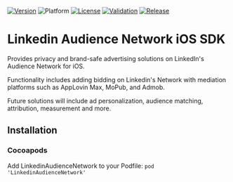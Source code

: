 [![Version](https://img.shields.io/cocoapods/v/TestGithubCI?color=green&label=Podspec)](https://github.com/CocoaPods/Specs/commit/9bccf4064cd4c62fdbcd4151889f464311c3c19a)
![Platform](https://img.shields.io/cocoapods/p/TestGithubCI)
[![License](https://img.shields.io/github/license/heguanyu/TestGithubCI)](https://github.com/heguanyu/TestGithubCI/blob/main/LICENSE)
[![Validation](https://github.com/heguanyu/TestGithubCI/actions/workflows/validation.yml/badge.svg?branch=main)](https://sonarcloud.io/summary/overall?id=heguanyu_TestGithubCI)
[![Release](https://github.com/linkedin/audience-network-ios/actions/workflows/release.yml/badge.svg?branch=main)](https://github.com/linkedin/audience-network-ios/actions/workflows/release.yml)

# Linkedin Audience Network iOS SDK
Provides privacy and brand-safe advertising solutions on LinkedIn's Audience Network for iOS.

Functionality includes adding bidding on Linkedin's Network with mediation platforms such as AppLovin Max, MoPub, and Admob.

Future solutions will include ad personalization, audience matching, attribution, measurement and more.


## Installation
### Cocoapods
Add LinkedinAudienceNetwork to your Podfile: `pod 'LinkedinAudienceNetwork'`
